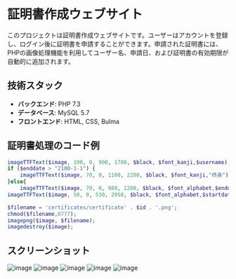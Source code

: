 # 証明書作成ウェブサイト

このプロジェクトは証明書作成ウェブサイトです。ユーザーはアカウントを登録し、ログイン後に証明書を申請することができます。申請された証明書には、PHPの画像処理機能を利用してユーザー名、申請日、および証明書の有効期限が自動的に追加されます。

## 技術スタック

- **バックエンド**: PHP 7.3
- **データベース**: MySQL 5.7
- **フロントエンド**: HTML, CSS, Bulma

## 証明書処理のコード例

```php
imageTTFText($image, 190, 0, 900, 1700, $black, $font_kanji,$username);
if ($enddate > "2100-1-1") {
	imageTTFText($image, 70, 0, 1100, 2200, $black, $font_kanji,"终身");
}else{
	imageTTFText($image, 70, 0, 980, 2200, $black, $font_alphabet,$enddate);}
imageTTFText($image, 50, 0, 530, 2950, $black, $font_alphabet,$startdate);

$filename = 'certificates/certificate' . $id . '.png';
chmod($filename,0777);
imagepng($image, $filename);
imagedestroy($image);
```

## スクリーンショット
![image](https://github.com/cyyier/nb/assets/52512369/6e02ea34-efcd-4b54-a5c3-65556d87a96e)
![image](https://github.com/cyyier/nb/assets/52512369/c0dfc3e0-2444-47c0-9b6b-0d72891120fa)
![image](https://github.com/cyyier/nb/assets/52512369/df576d93-d686-46a0-80b0-b6c31c785740)
![image](https://github.com/cyyier/nb/assets/52512369/270fb6fa-6f5b-4a26-9185-3674b5191bdf)
![image](https://github.com/cyyier/nb/assets/52512369/bac367fd-1080-473d-8387-687b7b2ad50f)

